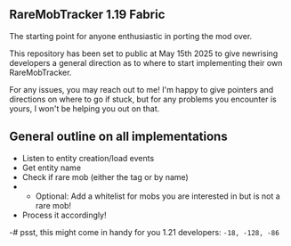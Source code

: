 ## RareMobTracker 1.19 Fabric

The starting point for anyone enthusiastic in porting the mod over.

This repository has been set to public at May 15th 2025 to give newrising developers a general 
direction as to where to start implementing their own RareMobTracker.

For any issues, you may reach out to me! I'm happy to give pointers and directions on where to go if stuck,
but for any problems you encounter is yours, I won't be helping you out on that.

## General outline on all implementations

- Listen to entity creation/load events
- Get entity name
- Check if rare mob (either the tag or by name)
- - Optional: Add a whitelist for mobs you are interested in but is not a rare mob!
- Process it accordingly!




-# psst, this might come in handy for you 1.21 developers: `-18, -128, -86`
